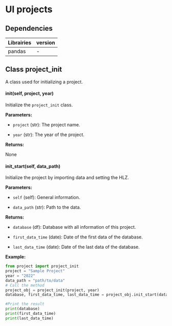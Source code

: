 # UI projects 
## Dependencies
|Librairies | version|
|-----------|--------|
|pandas| - | 

## Class project_init

A class used for initializing a project.

#### __init__(self, project, year)

Initialize the `project_init` class.

**Parameters:**

- `project` (str): The project name.

- `year` (str): The year of the project.

**Returns:**

None

#### init_start(self, data_path)

Initialize the project by importing data and setting the HLZ.

**Parameters:**

- `self` (self): General information.

- `data_path` (str): Path to the data.

**Returns:**

- `database` (df): Database with all information of this project.

- `first_data_time` (date): Date of the first data of the database.

- `last_data_time` (date): Date of the last data of the database.

**Example:**
```py
from project import project_init
project = "Sample Project"
year = "2022"
data_path = "path/to/data"
# Call the method
project_obj = project_init(project, year)
database, first_data_time, last_data_time = project_obj.init_start(data_path)

#Print the result
print(database)
print(first_data_time)
print(last_data_time)
```